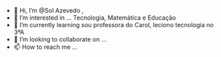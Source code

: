 - 👋 Hi, I’m @Sol Azevedo , 
- 👀 I’m interested in ... Tecnologia, Matemática e Educação
- 🌱 I’m currently learning sou professora do Carol, leciono tecnologia no 3ªA
- 💞️ I’m looking to collaborate on ...
- 📫 How to reach me ...

<!---
Solazevedo/Solazevedo is a ✨ special ✨ repository because its `README.md` (this file) appears on your GitHub profile.
You can click the Preview link to take a look at your changes.
--->
